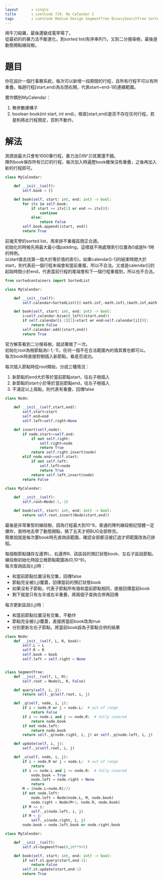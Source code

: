 ```yaml
---
layout      : single
title       : LeetCode 729. My Calendar I
tags 		: LeetCode Medium Design SegmentTree BinarySearchTree SortedList BinarySearch
---
```

用牛刀殺雞，最後還變成電宰場了。  
從最初的的暴力法不斷進化，到sorted list(有序串列?)，又到二分搜尋樹，最後是動態開點線段樹。

# 題目
你在設計一個行事曆系統，每次可以新增一段期間的行程，且所有行程不可以有所重疊。每趟行程[start,end)為左閉右開，代表start~end-1的連續範圍。  

實作類別MyCalendar：  
1. 無參數建構子  
2. boolean book(int start, int end)，檢查[start,end)是否不存在任何行程，若是則將此行程預定，否則不動作。

# 解法
測資說最大只會有1000筆行程，暴力法O(N^2)其實還不錯。  
陣列book保存所有已訂的行程，每次加入時遍歷book確保沒有重疊，之後再加入新的行程即可。  

```python
class MyCalendar:

    def __init__(self):
        self.book = []

    def book(self, start: int, end: int) -> bool:
        for itv in self.book:
            if start >= itv[1] or end <= itv[0]:
                continue
            else:
                return False
        self.book.append((start, end))
        return True
```

前幾天學的sorted list，用來排不重複區間正合適。  
初始化的時候先用最大最小值padding，這樣就不用處理索引位置為0或是N-1時的特例。  
以start值去找第一個大於等於值的索引i，如果calendar[i-1]的結束時間大於start，則代表前一個行程末端會和當前重複，所以不合法。又或是calendar[i]的起始時間小於end，代表當前行程的尾端會和下一個行程重複到，所以也不合法。

```python
from sortedcontainers import SortedList

class MyCalendar:

    def __init__(self):
        self.calendar=SortedList([(-math.inf,-math.inf),(math.inf,math.inf)])

    def book(self, start: int, end: int) -> bool:
        i=self.calendar.bisect_left((start,end))
        if self.calendar[i-1][1]>start or end>self.calendar[i][0]:
            return False
        self.calendar.add((start,end))
        return True
```

官方解答看到二分搜尋樹，就試著做了一次。  
初始化root為樹節點為(-1,-1)，任何一個不在合法範圍內的值其實也都可以。  
每次book時直接對樹插入新節點，看是否成功。  

每次插入節點時從root開始，分成三種情況：  
1. 新節點的end大於等於當前節點start，往右子樹插入  
2. 新節點的start小於等於當前節點end，往左子樹插入  
3. 不滿足以上兩點，則代表有重疊，回傳false  

```python
class Node:
    
    def __init__(self,start,end):
        self.start=start
        self.end=end
        self.left=self.right=None

    def insert(self,node):
        if node.start>=self.end:
            if not self.right:
                self.right=node
                return True
            return self.right.insert(node)
        elif node.end<=self.start:
            if not self.left:
                self.left=node
                return True
            return self.left.insert(node)
        return False
    
class MyCalendar:

    def __init__(self):
        self.root=Node(-1,-1)

    def book(self, start: int, end: int) -> bool:
        return self.root.insert(Node(start,end))
```

最後是非常重型的線段樹，因為行程最大到10^9，普通的陣列線段樹記憶體一定爆炸，我特地去學了動態開點，搞了五天才把BUG全部修完。  
簡單說就是每次要book時先查詢該範圍，確認全部都沒被訂過才把範圍改為已排程。  

每個樹節點儲存左邊界L、右邊界R、該區段的預訂狀態book、左右子區段節點。  
線段樹初始化時設立根節點範圍為(0,10^9)。  
每次查詢區段(i,j)時：  
- 和當前節點位置沒有交集，回傳false  
- 節點完全被(i,j)覆蓋，回傳當前的預訂狀態book  
- 如果沒有子節點，代表子節點所有值和當前節點相同，直接回傳當前book  
- 剩下就是只有左半或右半重疊，將兩個子查詢合併再回傳  

每次更新區段(i,j)時：  
- 和當前節點位置沒有交集，不動作  
- 節點完全被(i,j)覆蓋，直接將當前book改為true  
- 分別更新左右子節點，將當前book設為子節點合併的結果  

```python
class Node:
    def __init__(self, L, R, book):
        self.L = L
        self.R = R
        self.book = book
        self.left = self.right = None


class SegmentTree:
    def __init__(self, L, R):
        self.root = Node(L, R, False)

    def query(self, i, j):
        return self._q(self.root, i, j)

    def _q(self, node, i, j):
        if i > node.R or j < node.L:  # out of range
            return False
        if i <= node.L and j >= node.R:  # fully covered
            return node.book
        if not node.left:
            return node.book
        return self._q(node.right, i, j) or self._q(node.left, i, j)

    def update(self, i, j):
        self._u(self.root, i, j)

    def _u(self, node, i, j):
        if i > node.R or j < node.L:  # out of range
            return
        if i <= node.L and j >= node.R:  # fully covered
            node.book = True
            node.left = node.right = None
            return
        M = (node.L+node.R)//2
        if not node.left:
            node.left = Node(node.L, M, node.book)
            node.right = Node(M+1, node.R, node.book)
        if M >= i:
            self._u(node.left, i, j)
        if M < j:
            self._u(node.right, i, j)
        node.book = node.left.book or node.right.book

class MyCalendar:

    def __init__(self):
        self.st=SegmentTree(0,10**9+5)

    def book(self, start: int, end: int) -> bool:
        if self.st.query(start,end-1):
            return False
        self.st.update(start,end-1)
        return True
```